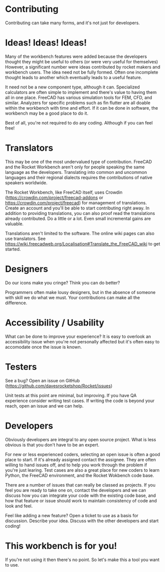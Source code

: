 # Contributing

Contributing can take many forms, and it's not just for developers.

# Ideas! Ideas! Ideas!

Many of the workbench features were added because the developers thought they might be useful to others (or
were very useful for themselves) However, a significant number were ideas contributed by rocket makers and
workbench users. The idea need not be fully formed. Often one incomplete thought leads to another which
eventually leads to a useful feature.

It need not be a new component type, although it can. Specialized calculators are often simple to implement
and there's value to having them all in one place. FreeCAD has various simulation tools for FEM, CFD, and similar.
Analyzers for specific problems such as fin flutter are all doable within the workbench with time and effort.
If it can be done in software, the workbench may be a good place to do it.

Best of all, you're not required to do any coding. Although if you can feel free!

# Translators

This may be one of the most undervalued type of contribution. FreeCAD and the Rocket Workbench aren't only 
for people speaking the same language as the developers. Translating into common and uncommon languages and 
their regional dialects requires the contributions of native speakers worldwide.

The Rocket Workbench, like FreeCAD itself, uses Crowdin (https://crowdin.com/project/freecad-addons or
https://crowdin.com/project/freecad) for management of translations. Create an account and you'll be able 
to start contributing right away. In addition to providing translations, you can also proof read the translations
already contributed. Do a little or a lot. Even small incremental gains are valuable.

Translations aren't limited to the software. The online wiki pages can also use translators. See https://wiki.freecadweb.org/Localisation#Translate_the_FreeCAD_wiki to get started.

# Designers

Do our icons make you cringe? Think you can do better?

Programmers often make lousy designers, but in the absence of someone with skill we do what we must. Your contributions
can make all the difference.

# Accessibility / Usability

What can be done to improve your experience? It is easy to overlook an accessibility issue when you're not personally affected
but it's often easy to accomodate once the issue is known.

# Testers

See a bug? Open an issue on GitHub (https://github.com/davesrocketshop/Rocket/issues)

Unit tests at this point are minimal, but improving. If you have QA experience consider writing test cases. If
writing the code is beyond your reach, open an issue and we can help.

# Developers

Obviously developers are integral to any open source project. What is less obvious is that you don't have to be
an expert.

For new or less experienced coders, selecting an open issue is often a good place to start. If it's already assigned
contact the assignee. They are often willing to hand issues off, and to help you work through the problem if you're just
learing. Test cases are also a great place for new coders to learn Python, the FreeCAD environment, and the Rocket Wokbench
code base.

There are a number of issues that can really be classed as projects. If you feel you are ready to take one on, contact
the developers and we can discuss how you can integrate your code with the existing code base, and how that
feature or issue should work to maintain consistency of code and look and feel.

Feel like adding a new feature? Open a ticket to use as a basis for discussion. Describe your idea. Discuss with the other
developers and start coding!

# This workbench is for you!

If you're not using it then there's no point. So let's make this a tool you want to use.